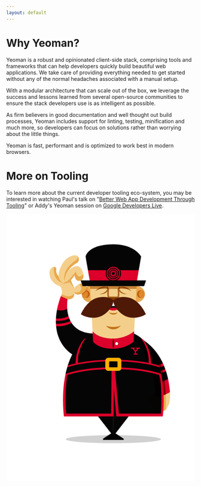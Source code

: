 ```yaml
---
layout: default
---
```


# Why Yeoman?

Yeoman is a robust and opinionated client-side stack, comprising tools and frameworks that can help developers quickly build beautiful web applications. We take care of providing everything needed to get started without any of the normal headaches associated with a manual setup.

With a modular architecture that can scale out of the box, we leverage the success and lessons learned from several open-source communities to ensure the stack developers use is as intelligent as possible.

As firm believers in good documentation and well thought out build processes, Yeoman includes support for linting, testing, minification and much more, so developers can focus on solutions rather than worrying about the little things.

Yeoman is fast, performant and is optimized to work best in modern browsers.


# More on Tooling

To learn more about the current developer tooling eco-system, you may be interested in watching Paul's talk on "[Better Web App Development Through Tooling](http://www.youtube.com/watch?feature=player_embedded&v=Mk-tFn2Ix6g)" or Addy's Yeoman session on [Google Developers Live](https://www.youtube.com/watch?feature=player_embedded&v=Hl1sp9axHEY).

<img src="assets/img/yeoman-003.png" class="character"/>
